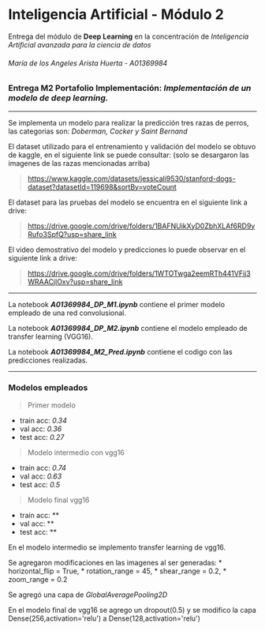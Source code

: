 # Inteligencia Artificial - Módulo 2

Entrega del módulo de **Deep Learning** en la concentración de *Inteligencia Artificial avanzada para la ciencia de datos*
###### María de los Angeles Arista Huerta - A01369984

### Entrega M2 Portafolio Implementación: ***Implementación de un modelo de deep learning.***
---
Se implementa un modelo para realizar la predicción tres razas de perros, las categorias son: *Doberman, Cocker y Saint Bernand*

El dataset utilizado para el entrenamiento y validación del modelo se obtuvo de kaggle, en el siguiente link se puede consultar: (solo se desargaron las imagenes de las razas mencionadas arriba)
> https://www.kaggle.com/datasets/jessicali9530/stanford-dogs-dataset?datasetId=119698&sortBy=voteCount

El dataset para las pruebas del modelo se encuentra en el siguiente link a drive:
> https://drive.google.com/drive/folders/1BAFNUikXyD0ZbhXLAf6RD9yRufo3SpfQ?usp=share_link

El video demostrativo del modelo y predicciones lo puede observar en el siguiente link a drive:
> https://drive.google.com/drive/folders/1WTOTwga2eemRTh441VFij3WRAACjlOxv?usp=share_link
---
La notebook ***A01369984_DP_M1.ipynb*** contiene el primer modelo empleado de una red convolusional.

La notebook ***A01369984_DP_M2.ipynb*** contiene el modelo empleado de transfer learning (VGG16).

La notebook ***A01369984_M2_Pred.ipynb*** contiene el codigo con las predicciones realizadas.

---
### Modelos empleados
> Primer modelo
 * train acc: *0.34* 
 * val acc:   *0.36*
 * test acc:  *0.27*
> Modelo intermedio con vgg16
 * train acc: *0.74* 
 * val acc:   *0.63*
 * test acc:  *0.5*
> Modelo final vgg16
 * train acc: ** 
 * val acc:   **
 * test acc:  **

En el modelo intermedio se implemento transfer learning de vgg16.

Se agregaron modificaciones en las imagenes al ser generadas:
							* horizontal_flip = True,
							* rotation_range = 45,
							* shear_range = 0.2,
							* zoom_range = 0.2

Se agregó una capa de *GlobalAveragePooling2D*

En el modelo final de vgg16 se agrego un dropout(0.5) y se modifico la capa Dense(256,activation='relu') a Dense(128,activation='relu')
